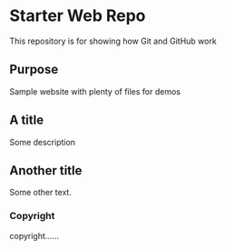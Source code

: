 # Starter Web Repo

This repository is for showing how Git and GitHub work

## Purpose

Sample website with plenty of files for demos

## A title

Some description

## Another title

Some other text.

### Copyright
copyright......